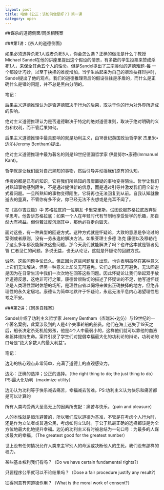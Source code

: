 ```yaml
---
layout: post
title: 哈佛《公正：该如何做是好？》第一课
category: open
---
```

##谋杀的道德侧面/同类相残案

###第1讲：《杀人的道德侧面》

如果必须选择杀死1人或者杀死5人，你会怎么选？正确的做法是什么？教授Michael Sandel在他的讲座里提出这个假设的情景，有多数的学生投票来赞成杀死1人，来保全其余五个人的性命。但是Sandel提出了三宗类似的道德难题-每 一个都设计巧妙，以至于抉择的难度增加。当学生站起来为自己的艰难抉择辩护时，Sandel提出了他的观点。我们的道德推理背后的假设往往是矛盾的，而什么是正确什么是错的问题，并不总是黑白分明的。

笔记：

后果主义道德推理认为是否道德取决于行为的后果，取决于你的行为对外界所造成的影响。

绝对主义道德推理认为是否道德取决于特定的绝对道德准则，取决于绝对明确的义务和权利，而不管后果如何。

后果主义道德推理中最具影响的就是功利主义，由18世纪英国政治哲学家 杰里米•边沁(Jeremy Bentham)提出。

绝对主义道德推理中最为著名的则是18世纪德国哲学家 伊曼努尔•康德(Immanuel Kant)。

哲学就是让我们面对自己熟知的事物，然后引导并动摇我们原有的认知。

传授的都是已有的知识，它将我们所熟知的毋庸置疑的事物变得陌生。哲学让我们对熟知事物感到陌生，不是通过提供新的信息，而是通过引导并激发我们用全新方式看问题。一旦所熟知的事物变得陌生，它将再也无法回复到从前。自我认知就像逝去的童真，不管你有多不安，你已经无法不去想或是充耳不闻了。

在《高尔吉亚篇》中 苏格拉底的一位朋友 卡里克里斯，试图说服苏格拉底放弃哲学思考。他告诉苏格拉底：如果一个人在年轻时代有节制地享受哲学的乐趣，那自然大有裨益。但倘若过度沉溺其中，那他必将走向毁灭。

面对这些，有一种典型的回避方式。这种方式就是怀疑论，大致的意思是争论过的案例或者原则，没有一劳永逸的解决方法。如果亚理士多德 洛克 康德以及穆勒花了这么多年都没能解决这些问题，那今天我们就能解决了吗？也许这本就是智者见智 仁者见仁的问题。多说无益，也无从论证，这就是怀疑论的回避方式。

诚然，这些问题争论已久。但正因为这些问题反复出现，也许表明虽然在某种意义上它们无法解决，但另一种意义上却又无可避免。它们之所以无可避免，无法回避是因为在日常生活中我们一次次地在回答这些问题。因此怀疑论让我们举起双手放弃道德反思，这绝非可行之策。康德曾很贴切的描述了怀疑论的不足，他写道怀疑论是人类理性暂时休憩的场所，是理性自省以伺将来做出正确抉择的地方，但绝非理性的永久定居地。康德认为简单地默许于怀疑论，永远无法平息内心渴望理性思考之不安。

###第2讲：《同类自残案》

Sandel介绍了功利主义哲学家 Jeremy Bentham（杰瑞米•边沁）与19世纪的一个著名案例，此案涉及到的人是4个失事轮船的船员。他们在海上迷失了19天之后，船长决定杀死机舱男孩，他是4个人中最弱小的，这样他们就可以靠他的血液和躯体维持生命。案件引发了学生们对提倡幸福最大化的功利论的辩论，功利论的口号是“绝大多数人的最大利益”。

笔记：

边沁的核心观点非常简单，充满了道德上的直观感染力。

边沁：正确的选择；公正的选择。（the right thing to do; the just thing to do）PS:最大化功利（maximize utility）

边沁认为功利等于快乐减去痛苦，幸福减去苦难。PS:功利主义认为快乐和痛苦都是可以计算的

所有人类均受两大至高无上的因素所支配：痛苦与快乐。（pain and pleasure）

人的本性就是趋乐避苦的，所以我们应以道德为基准，不管是在考虑个人行为时，还是作为立法者或普通公民，考虑如何立法时。于公于私最正确的选择都该是为全方位地最大化地提升幸福。边沁的功利主义有时被总结为一句口号：为最多的人谋求最大的幸福。（The greatest good for the greatest number）

世上没有任何情况允许人类来主宰别人的命运或决断他人的生死，我们没有那样的权力。

某些基本权利我们有吗？（Do we have certain fundamental rights?）

只要程序公平就可以不论结果吗？（Dose a fair procedure justify any result?）

征得同意有何道德作用？（What is the moral work of consent?）
